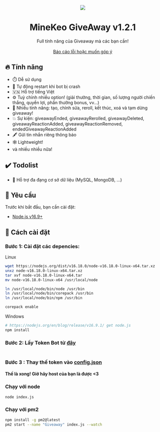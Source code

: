 <center><img src="https://capsule-render.vercel.app/api?type=waving&color=gradient&height=200&section=header&text=MineKeo-GiveAway&fontSize=80&fontAlignY=35&animation=twinkling&fontColor=gradient" /></center>


  <h1 align="center">MineKeo GiveAway v1.2.1</h1>

  <p align="center">Full tính năng của Giveaway mà các bạn cần!
    <br />
    <br />
    <a href="https://github.com/hiiamken/MineKeo-Bot-2.0/issues">Báo cáo lỗi hoặc muốn góp ý</a>
  </p>
</p>

## 🔥 Tính năng

-   ⏱️ Dễ sử dụng
-   🔄 Tự động restart khi bot bị crash
-   🇻🇳 Hỗ trợ tiếng Việt
-   ⚙️ Tuỳ chỉnh nhiều option! (giải thưởng, thời gian, số lượng người chiến thắng, quyền lợi, phần thưởng bonus, vv...)
-   🚀 Nhiều tính năng: tạo, chỉnh sửa, reroll, kết thúc, xoá và tạm dừng giveaway!
-   💥 Sự kiện: giveawayEnded, giveawayRerolled, giveawayDeleted, giveawayReactionAdded, giveawayReactionRemoved, endedGiveawayReactionAdded
-   🖋 Gửi tin nhắn riêng thông báo
-   🕸️ Lightweight!
-   và nhiều nhiều nữa!

## ✔️ Todolist

-   📁 Hỗ trợ đa đạng cơ sở dữ liệu (MySQL, MongoDB, ...)

## 🔧 Yêu cầu

Trước khi bắt đầu, bạn cần cài đặt:
-   [Node.js v16.9+](https://nodejs.org/en/blog/release/v16.9.0/)

## 🔗 Cách cài đặt

### Bước 1: Cài đặt các depencies:
Linux 
```sh
wget https://nodejs.org/dist/v16.18.0/node-v16.18.0-linux-x64.tar.xz
unxz node-v16.18.0-linux-x64.tar.xz
tar xvf node-v16.18.0-linux-x64.tar
mv node-v16.18.0-linux-x64 /usr/local/node

ln /usr/local/node/bin/node /usr/bin
ln /usr/local/node/bin/corepack /usr/bin
ln /usr/local/node/bin/npm /usr/bin

corepack enable
```
Windows 
```sh
# https://nodejs.org/en/blog/release/v16.9.1/ get node.js
npm install 
```

### Bước 2: Lấy Token Bot từ [đây](https://discord.com/developers) <br> <br>
### Bước 3 : Thay thế token vào [config.json](https://github.com/hiiamken/MineKeoGiveaway/blob/main/config.json) <br>
#### Thế là xong! Giờ hãy host của bạn là được <3

### Chạy với node
```sh
node index.js
```
### Chạy với pm2
```sh
npm install -g pm2@latest
pm2 start --name "Giveaway" index.js --watch
```
